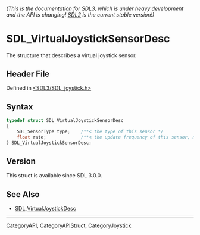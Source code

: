 ###### (This is the documentation for SDL3, which is under heavy development and the API is changing! [SDL2](https://wiki.libsdl.org/SDL2/) is the current stable version!)
# SDL_VirtualJoystickSensorDesc

The structure that describes a virtual joystick sensor.

## Header File

Defined in [<SDL3/SDL_joystick.h>](https://github.com/libsdl-org/SDL/blob/main/include/SDL3/SDL_joystick.h)

## Syntax

```c
typedef struct SDL_VirtualJoystickSensorDesc
{
    SDL_SensorType type;    /**< the type of this sensor */
    float rate;             /**< the update frequency of this sensor, may be 0.0f */
} SDL_VirtualJoystickSensorDesc;
```

## Version

This struct is available since SDL 3.0.0.

## See Also

- [SDL_VirtualJoystickDesc](SDL_VirtualJoystickDesc)

----
[CategoryAPI](CategoryAPI), [CategoryAPIStruct](CategoryAPIStruct), [CategoryJoystick](CategoryJoystick)

